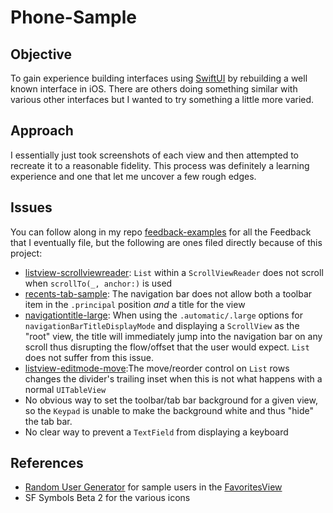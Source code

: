 # Phone-Sample

## Objective
To gain experience building interfaces using [SwiftUI](https://developer.apple.com/xcode/swiftui/) by rebuilding a well known interface in iOS. There are others doing something similar with various other interfaces but I wanted to try something a little more varied.

## Approach
I essentially just took screenshots of each view and then attempted to recreate it to a reasonable fidelity. This process was definitely a learning experience and one that let me uncover a few rough edges.

## Issues
You can follow along in my repo [feedback-examples](https://github.com/amonshiz/feedback-examples) for all the Feedback that I eventually file, but the following are ones filed directly because of this project:
- [listview-scrollviewreader](https://github.com/amonshiz/feedback-examples#listview-scrollviewreader): `List` within a `ScrollViewReader` does not scroll when `scrollTo(_, anchor:)` is used
- [recents-tab-sample](https://github.com/amonshiz/feedback-examples#recents-tab-sample): The navigation bar does not allow both a toolbar item in the `.principal` position *and* a title for the view
- [navigationtitle-large](https://github.com/amonshiz/feedback-examples#navigationtitle-largeu): When using the `.automatic/.large` options for `navigationBarTitleDisplayMode` and displaying a `ScrollView` as the "root" view, the title will immediately jump into the navigation bar on any scroll thus disrupting the flow/offset that the user would expect. `List` does not suffer from this issue.
- [listview-editmode-move](https://github.com/amonshiz/feedback-examples#listview-editmode-move):The move/reorder control on `List` rows changes the divider's trailing inset when this is not what happens with a normal `UITableView`
- No obvious way to set the toolbar/tab bar background for a given view, so the `Keypad` is unable to make the background white and thus "hide" the tab bar.
- No clear way to prevent a `TextField` from displaying a keyboard

## References
- [Random User Generator](https://randomuser.me) for sample users in the [FavoritesView](./phone/FavoritesView.swift)
- SF Symbols Beta 2 for the various icons
